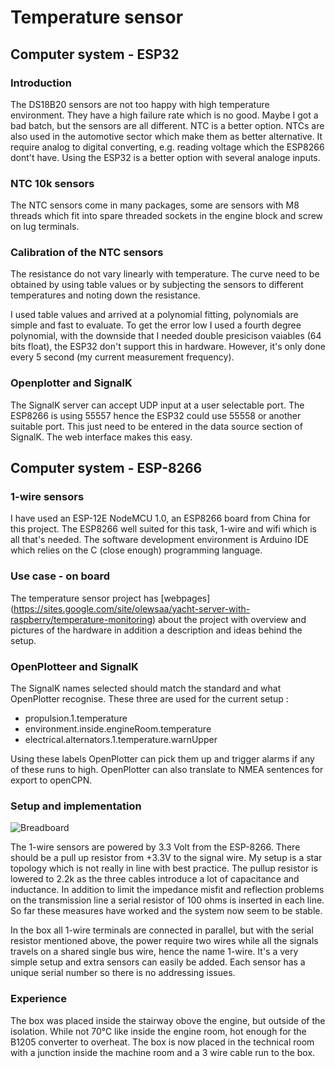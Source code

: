 # Temperature sensor 

## Computer system - ESP32

### Introduction
The DS18B20 sensors are not too happy with high temperature environment.
They have a high failure rate which is no good. Maybe I got a bad batch, but
the sensors are all different. NTC is a better option. NTCs are also used 
in the automotive sector which make them as better alternative. It require
analog to digital converting, e.g. reading voltage which the ESP8266 dont't
have. Using the ESP32 is a better option with several analoge inputs.

### NTC 10k sensors
The NTC sensors come in many packages, some are sensors with M8 threads which
fit into spare threaded sockets in the engine block and screw on lug terminals.

### Calibration of the NTC sensors
The resistance do not vary linearly with temperature. The curve need
to be obtained by using table values or by subjecting the sensors to
different temperatures and noting down the resistance.

I used table values and arrived at a polynomial fitting, polynomials
are simple and fast to evaluate. To get the error low I used a fourth
degree polynomial, with the downside that I needed double presicison
vaiables (64 bits float), the ESP32 don't support this in hardware. 
However, it's only done every 5 second (my current measurement frequency).


### Openplotter and SignalK
The SignalK server can accept UDP input at a user selectable port. The ESP8266
is using 55557 hence the ESP32 could use 55558 or another suitable port. This 
just need to be entered in the data source section of SignalK. The web 
interface makes this easy. 


## Computer system - ESP-8266

### 1-wire sensors 

I have used an ESP-12E NodeMCU 1.0, an ESP8266 board from China for
this project. The ESP8266 well suited for this task, 1-wire and wifi
which is all that's needed. The software development environment is
Arduino IDE which relies on the C (close enough) programming language.

### Use case - on board
The temperature sensor project has [webpages]
(https://sites.google.com/site/olewsaa/yacht-server-with-raspberry/temperature-monitoring)
about the project with overview and pictures of the hardware in
addition a description and ideas behind the setup.

### OpenPlotteer and SignalK 

The SignalK names selected should match the standard and what OpenPlotter recognise. 
These three are used for the current setup :
* propulsion.1.temperature
* environment.inside.engineRoom.temperature
* electrical.alternators.1.temperature.warnUpper 

Using these labels OpenPlotter can pick them up and trigger alarms if
any of these runs to high. OpenPlotter can also translate to NMEA
sentences for export to openCPN.

### Setup and implementation

![Breadboard](https://github.com/olewsaa/Yacht-computer/blob/master/img/Temperatures_bb.png 
"ESP-8266 breadboard layout")

The 1-wire sensors are powered by 3.3 Volt from the ESP-8266. There
should be a pull up resistor from +3.3V to the signal wire.  My setup
is a star topology which is not really in line with best practice. The
pullup resistor is lowered to 2.2k as the three cables introduce a lot
of capacitance and inductance. In addition to limit the impedance
misfit and reflection problems on the transmission line a serial
resistor of 100 ohms is inserted in each line. So far these measures have
worked and the system now seem to be stable.

In the box all 1-wire terminals are connected in parallel, but with
the serial resistor mentioned above, the power require two wires while
all the signals travels on a shared single bus wire, hence the name
1-wire. It's a very simple setup and extra sensors can easily be
added. Each sensor has a unique serial number so there is no
addressing issues.

### Experience

The box was placed inside the stairway obove the engine, but outside of the 
isolation. While not 70°C like inside the engine room, hot enough for the B1205 
converter to overheat. The box is now placed in the technical room with a junction
inside the machine room and a 3 wire cable run to the box.







